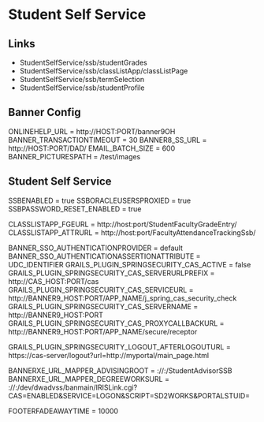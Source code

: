 # Student Self Service

## Links
 - StudentSelfService/ssb/studentGrades
 - StudentSelfService/ssb/classListApp/classListPage
 - StudentSelfService/ssb/termSelection
 - StudentSelfService/ssb/studentProfile

## Banner Config
  ONLINEHELP_URL = http://HOST:PORT/banner9OH
  BANNER_TRANSACTIONTIMEOUT = 30
  BANNER8_SS_URL = http://HOST:PORT/DAD/
  EMAIL_BATCH_SIZE = 600
  BANNER_PICTURESPATH = /test/images

## Student Self Service

  SSBENABLED = true
  SSBORACLEUSERSPROXIED = true
  SSBPASSWORD_RESET_ENABLED = true

  CLASSLISTAPP_FGEURL = http://host:port/StudentFacultyGradeEntry/
  CLASSLISTAPP_ATTRURL = http://host:port/FacultyAttendanceTrackingSsb/

  BANNER_SSO_AUTHENTICATIONPROVIDER = default
  BANNER_SSO_AUTHENTICATIONASSERTIONATTRIBUTE = UDC_IDENTIFIER
  GRAILS_PLUGIN_SPRINGSECURITY_CAS_ACTIVE = false
  GRAILS_PLUGIN_SPRINGSECURITY_CAS_SERVERURLPREFIX = http://CAS_HOST:PORT/cas
  GRAILS_PLUGIN_SPRINGSECURITY_CAS_SERVICEURL = http://BANNER9_HOST:PORT/APP_NAME/j_spring_cas_security_check
  GRAILS_PLUGIN_SPRINGSECURITY_CAS_SERVERNAME = http://BANNER9_HOST:PORT
  GRAILS_PLUGIN_SPRINGSECURITY_CAS_PROXYCALLBACKURL = http://BANNER9_HOST:PORT/APP_NAME/secure/receptor

  GRAILS_PLUGIN_SPRINGSECURITY_LOGOUT_AFTERLOGOUTURL = https://cas-server/logout?url=http://myportal/main_page.html

  BANNERXE_URL_MAPPER_ADVISINGROOT = <protocol>://<host>:<port>/StudentAdvisorSSB
  BANNERXE_URL_MAPPER_DEGREEWORKSURL = <protocol>://<host>:<port>/dev/dwadvss/banmain/IRISLink.cgi?CAS=ENABLED&SERVICE=LOGON&SCRIPT=SD2WORKS&PORTALSTUID=<STUDENTID>

  FOOTERFADEAWAYTIME = 10000
